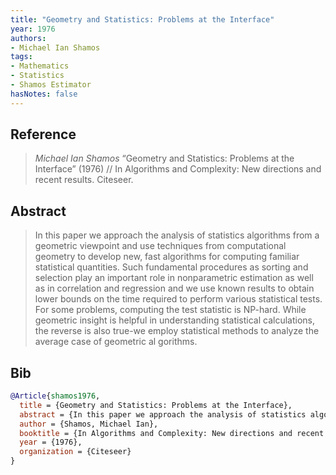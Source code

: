 ```yaml
---
title: "Geometry and Statistics: Problems at the Interface"
year: 1976
authors:
- Michael Ian Shamos
tags:
- Mathematics
- Statistics
- Shamos Estimator
hasNotes: false
---
```


## Reference

> <i>Michael Ian Shamos</i> “Geometry and Statistics: Problems at the Interface” (1976) // In Algorithms and Complexity: New directions and recent results. Citeseer.

## Abstract

> In this paper we approach the analysis of statistics algorithms from a geometric viewpoint and use techniques from computational geometry to develop new, fast algorithms for computing familiar statistical quantities. Such fundamental procedures as sorting and selection play an important role in nonparametric estimation as well as in correlation and regression and we use known results to obtain lower bounds on the time required to perform various statistical tests. For some problems, computing the test statistic is NP-hard. While geometric insight is helpful in understanding statistical calculations, the reverse is also true-we employ statistical methods to analyze the average case of geometric al gorithms.

## Bib

```bib
@Article{shamos1976,
  title = {Geometry and Statistics: Problems at the Interface},
  abstract = {In this paper we approach the analysis of statistics algorithms from a geometric viewpoint and use techniques from computational geometry to develop new, fast algorithms for computing familiar statistical quantities. Such fundamental procedures as sorting and selection play an important role in nonparametric estimation as well as in correlation and regression and we use known results to obtain lower bounds on the time required to perform various statistical tests. For some problems, computing the test statistic is NP-hard. While geometric insight is helpful in understanding statistical calculations, the reverse is also true-we employ statistical methods to analyze the average case of geometric al gorithms.},
  author = {Shamos, Michael Ian},
  booktitle = {In Algorithms and Complexity: New directions and recent results},
  year = {1976},
  organization = {Citeseer}
}
```
